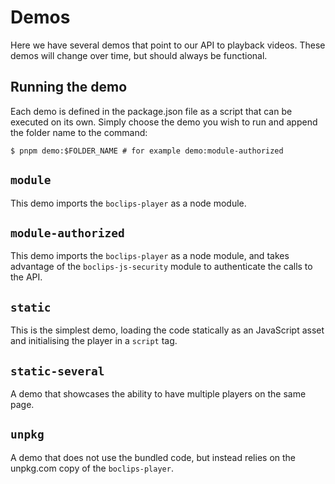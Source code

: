 # Demos

Here we have several demos that point to our API to playback videos. These demos will change over time, but should always be functional.

## Running the demo

Each demo is defined in the package.json file as a script that can be executed on its own. Simply choose the demo you wish to run and append the folder name to the command:

```
$ pnpm demo:$FOLDER_NAME # for example demo:module-authorized
```

## `module`

This demo imports the `boclips-player` as a node module.

## `module-authorized`

This demo imports the `boclips-player` as a node module, and takes advantage of the `boclips-js-security` module to authenticate the calls to the API.

## `static`

This is the simplest demo, loading the code statically as an JavaScript asset and initialising the player in a `script` tag.

## `static-several`

A demo that showcases the ability to have multiple players on the same page.

## `unpkg`

A demo that does not use the bundled code, but instead relies on the unpkg.com copy of the `boclips-player`.

